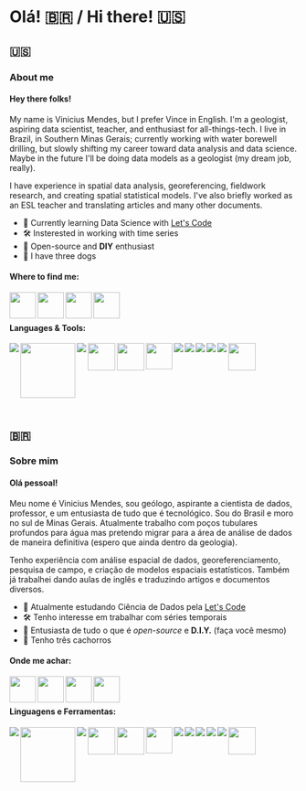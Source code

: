 # Olá! 🇧🇷 / Hi there! 🇺🇸
## 🇺🇸

### About me

#### Hey there folks!
My name is Vinicius Mendes, but I prefer Vince in English. I'm a geologist, aspiring data scientist, teacher, and enthusiast for all-things-tech. I live in Brazil, in Southern Minas Gerais; currently working with water borewell drilling, but slowly shifting my career toward data analysis and data science. Maybe in the future I'll be doing data models as a geologist (my dream job, really).

I have experience in spatial data analysis, georeferencing, fieldwork research, and creating spatial statistical models. I've also briefly worked as an ESL teacher and translating articles and many other documents.

- 🔭 Currently learning Data Science with [Let's Code](https://letscode.com.br/)
- 🛠️ Insterested in working with time series
- 🐧 Open-source and **DIY** enthusiast
- 🐶 I have three dogs

#### Where to find me:

[<img align="left" width="46px" src="https://img.icons8.com/fluency/48/000000/domain.png" />](https://vmendes.xyz/)
[<img align="left" width="46px" src="https://img.icons8.com/color/48/000000/linkedin.png" />](https://www.linkedin.com/in/viniciustm/)
[<img align="left" width="46px" src="https://img.icons8.com/fluency/48/000000/instagram-new.png" />](https://www.instagram.com/v.mendes93/)
[<img align="left" width="46px" src="https://img.icons8.com/color/48/000000/twitter--v2.png" />](https://twitter.com/xerxes_tm)

</br>
</br>

#### Languages & Tools:

[<img align="left" src="https://img.icons8.com/color/48/000000/python--v1.png"/>](https://www.python.org/)
[<img align="left" width="96px" src="https://pandas.pydata.org/static/img/pandas_secondary.svg" />](https://pandas.pydata.org/)
[<img align="left" src="https://img.icons8.com/color/50/000000/numpy.png"/>](https://numpy.org/)
[<img align="left" width="48px" src="https://seaborn.pydata.org/_images/logo-tall-lightbg.svg"/>](https://seaborn.pydata.org/)
[<img align="left" width="48px" src="https://upload.wikimedia.org/wikipedia/commons/thumb/8/84/Matplotlib_icon.svg/180px-Matplotlib_icon.svg.png"/>](https://matplotlib.org/)
[<img align="left" width="46px" src="https://streamlit.io/images/brand/streamlit-mark-color.png" />](https://streamlit.io/)
[<img align="left" src="https://img.icons8.com/fluency/50/000000/jupyter.png"/>](https://jupyter.org/)
[<img align="left" src="https://img.icons8.com/color/48/000000/visual-studio-code-2019.png"/>](https://code.visualstudio.com/)
[<img align="left" src="https://img.icons8.com/fluency/48/000000/texshop.png"/>](https://www.latex-project.org/)
[<img align="left" src="https://img.icons8.com/color/48/000000/linux--v2.png"/>](https://www.linux.org/)
[<img align="left" src="https://img.icons8.com/color/48/000000/git.png"/>](https://git-scm.com/)
[<img align="left" width="48px" src="https://img.icons8.com/plasticine/100/000000/bash.png"/>](https://www.gnu.org/software/bash/)
</br>
</br>
</br>
</br>
</br>
</br>
</br>


## 🇧🇷

### Sobre mim

#### Olá pessoal! 
Meu nome é Vinicius Mendes, sou geólogo, aspirante a cientista de dados, professor, e um entusiasta de tudo que é tecnológico. Sou do Brasil e moro no sul de Minas Gerais. Atualmente trabalho com poços tubulares profundos para água mas pretendo migrar para a área de análise de dados de maneira definitiva (espero que ainda dentro da geologia).

Tenho experiência com análise espacial de dados, georeferenciamento, pesquisa de campo, e criação de modelos espaciais estatísticos. Também já trabalhei dando aulas de inglês e traduzindo artigos e documentos diversos.

- 🔭 Atualmente estudando Ciência de Dados pela [Let's Code](https://letscode.com.br/)
- 🛠️ Tenho interesse em trabalhar com séries temporais
- 🐧 Entusiasta de tudo o que é *open-source* e **D.I.Y.** (faça você mesmo)
- 🐶 Tenho três cachorros


#### Onde me achar:

[<img align="left" width="46px" src="https://img.icons8.com/fluency/48/000000/domain.png" />](https://vmendes.xyz/)
[<img align="left" width="46px" src="https://img.icons8.com/color/48/000000/linkedin.png" />](https://www.linkedin.com/in/viniciustm/)
[<img align="left" width="46px" src="https://img.icons8.com/fluency/48/000000/instagram-new.png" />](https://www.instagram.com/v.mendes93/)
[<img align="left" width="46px" src="https://img.icons8.com/color/48/000000/twitter--v2.png" />](https://twitter.com/xerxes_tm)

</br>
</br>

#### Linguagens e Ferramentas:

[<img align="left" src="https://img.icons8.com/color/48/000000/python--v1.png"/>](https://www.python.org/)
[<img align="left" width="96px" src="https://pandas.pydata.org/static/img/pandas_secondary.svg" />](https://pandas.pydata.org/)
[<img align="left" src="https://img.icons8.com/color/50/000000/numpy.png"/>](https://numpy.org/)
[<img align="left" width="48px" src="https://seaborn.pydata.org/_images/logo-tall-lightbg.svg"/>](https://seaborn.pydata.org/)
[<img align="left" width="48px" src="https://upload.wikimedia.org/wikipedia/commons/thumb/8/84/Matplotlib_icon.svg/180px-Matplotlib_icon.svg.png"/>](https://matplotlib.org/)
[<img align="left" width="46px" src="https://streamlit.io/images/brand/streamlit-mark-color.png" />](https://streamlit.io/)
[<img align="left" src="https://img.icons8.com/fluency/50/000000/jupyter.png"/>](https://jupyter.org/)
[<img align="left" src="https://img.icons8.com/color/48/000000/visual-studio-code-2019.png"/>](https://code.visualstudio.com/)
[<img align="left" src="https://img.icons8.com/fluency/48/000000/texshop.png"/>](https://www.latex-project.org/)
[<img align="left" src="https://img.icons8.com/color/48/000000/linux--v2.png"/>](https://www.linux.org/)
[<img align="left" src="https://img.icons8.com/color/48/000000/git.png"/>](https://git-scm.com/)
[<img align="left" width="48px" src="https://img.icons8.com/plasticine/100/000000/bash.png"/>](https://www.gnu.org/software/bash/)
